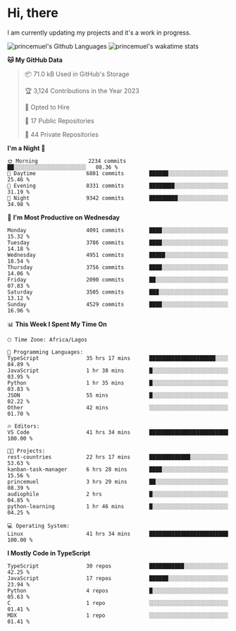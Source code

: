 # Hi, there

<!--
**princemuel/princemuel** is a ✨ _special_ ✨ repository because its `README.md` (this file) appears on your GitHub profile.

Here are some ideas to get you started:

- 🔭 I’m currently working on ...
- 🌱 I’m currently learning ...
- 👯 I’m looking to collaborate on ...
- 🤔 I’m looking for help with ...
- 💬 Ask me about ...
- 📫 How to reach me: ...
- 😄 Pronouns: ...
- ⚡ Fun fact: ...
-->

I am currently updating my projects and it's a work in progress.

![princemuel's Github Languages](https://github-readme-stats.vercel.app/api/top-langs/?username=princemuel&text_color=586069&layout=compact&hide_border=true&title_color=0366d6&count_private=true&include_all_commits=true&theme=tokyonight&show_icons=true)
![princemuel's wakatime stats](https://github-readme-stats.vercel.app/api/wakatime?username=princemuel&text_color=586069&layout=compact&hide_border=true&title_color=0366d6&count_private=true&include_all_commits=true&theme=tokyonight&show_icons=true)

<!--START_SECTION:waka-->
**🐱 My GitHub Data** 

> 📦 71.0 kB Used in GitHub's Storage 
 > 
> 🏆 3,124 Contributions in the Year 2023
 > 
> 💼 Opted to Hire
 > 
> 📜 17 Public Repositories 
 > 
> 🔑 44 Private Repositories 
 > 
**I'm a Night 🦉** 

```text
🌞 Morning                2234 commits        ██░░░░░░░░░░░░░░░░░░░░░░░   08.36 % 
🌆 Daytime                6801 commits        ██████░░░░░░░░░░░░░░░░░░░   25.46 % 
🌃 Evening                8331 commits        ████████░░░░░░░░░░░░░░░░░   31.19 % 
🌙 Night                  9342 commits        █████████░░░░░░░░░░░░░░░░   34.98 % 
```
📅 **I'm Most Productive on Wednesday** 

```text
Monday                   4091 commits        ████░░░░░░░░░░░░░░░░░░░░░   15.32 % 
Tuesday                  3786 commits        ████░░░░░░░░░░░░░░░░░░░░░   14.18 % 
Wednesday                4951 commits        █████░░░░░░░░░░░░░░░░░░░░   18.54 % 
Thursday                 3756 commits        ████░░░░░░░░░░░░░░░░░░░░░   14.06 % 
Friday                   2090 commits        ██░░░░░░░░░░░░░░░░░░░░░░░   07.83 % 
Saturday                 3505 commits        ███░░░░░░░░░░░░░░░░░░░░░░   13.12 % 
Sunday                   4529 commits        ████░░░░░░░░░░░░░░░░░░░░░   16.96 % 
```


📊 **This Week I Spent My Time On** 

```text
🕑︎ Time Zone: Africa/Lagos

💬 Programming Languages: 
TypeScript               35 hrs 17 mins      █████████████████████░░░░   84.89 % 
JavaScript               1 hr 38 mins        █░░░░░░░░░░░░░░░░░░░░░░░░   03.95 % 
Python                   1 hr 35 mins        █░░░░░░░░░░░░░░░░░░░░░░░░   03.83 % 
JSON                     55 mins             █░░░░░░░░░░░░░░░░░░░░░░░░   02.22 % 
Other                    42 mins             ░░░░░░░░░░░░░░░░░░░░░░░░░   01.70 % 

🔥 Editors: 
VS Code                  41 hrs 34 mins      █████████████████████████   100.00 % 

🐱‍💻 Projects: 
rest-countries           22 hrs 17 mins      █████████████░░░░░░░░░░░░   53.63 % 
kanban-task-manager      6 hrs 28 mins       ████░░░░░░░░░░░░░░░░░░░░░   15.56 % 
princemuel               3 hrs 29 mins       ██░░░░░░░░░░░░░░░░░░░░░░░   08.39 % 
audiophile               2 hrs               █░░░░░░░░░░░░░░░░░░░░░░░░   04.85 % 
python-learning          1 hr 46 mins        █░░░░░░░░░░░░░░░░░░░░░░░░   04.25 % 

💻 Operating System: 
Linux                    41 hrs 34 mins      █████████████████████████   100.00 % 
```

**I Mostly Code in TypeScript** 

```text
TypeScript               30 repos            ███████████░░░░░░░░░░░░░░   42.25 % 
JavaScript               17 repos            ██████░░░░░░░░░░░░░░░░░░░   23.94 % 
Python                   4 repos             █░░░░░░░░░░░░░░░░░░░░░░░░   05.63 % 
C                        1 repo              ░░░░░░░░░░░░░░░░░░░░░░░░░   01.41 % 
MDX                      1 repo              ░░░░░░░░░░░░░░░░░░░░░░░░░   01.41 % 
```




<!--END_SECTION:waka-->
